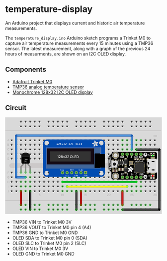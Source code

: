# temperature-display
An Arduino project that displays current and historic air temperature measurements.

The `temperature_display.ino` Arduino sketch programs a Trinket M0 to capture air temperature measurements every 15 minutes using a TMP36 sensor. The latest measurement, along with a graph of the previous 24 hours of measurments, are shown on an I2C OLED display. 

## Components
- [Adafruit Trinket M0](https://www.adafruit.com/product/3500)
- [TMP36 analog temperature sensor](https://www.adafruit.com/product/165)
- [Monochrome 128x32 I2C OLED display](https://www.adafruit.com/product/4440)

## Circuit  
<img src="/circuit.png" width="600">

* TMP36 VIN to Trinket M0 3V
* TMP36 VOUT to Trinket M0 pin 4 (A4)
* TMP36 GND to Trinket M0 GND
* OLED SDA to Trinket M0 pin 0 (SDA) 
* OLED SLC to Trinket M0 pin 2 (SLC) 
* OLED VIN to Trinket M0 3V
* OLED GND to Trinket M0 GND

